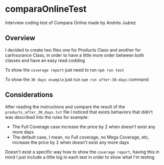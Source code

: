 # comparaOnlineTest
Interview coding test of Compara Online made by Andrés Juárez

## Overview
I decided to create two files one for Products Class and another for  carInsurance Class, in order to have a little more order between both classes and have an easy read codding

To show the `coverage report` just need to run `npm run test`

To show the `30 days example` just run `npm run after-30-days` command

## Considerations
After reading the instructions and compare the result of the `products_after_30_days.txt` file I noticed that exists behaviors that didn't was described into the rules for example:
 - The Full Coverage case increase the price by 2 when doesn't exist any more days
 - The default case, I mean, no Full coverage, no Mega Coverage, etc, increase the price by 2 when doesn't exist any more days

Doesn't exist a specific way how to show the `coverage report`, having this in mind I just include a little log in each test in order to show what I'm testing

